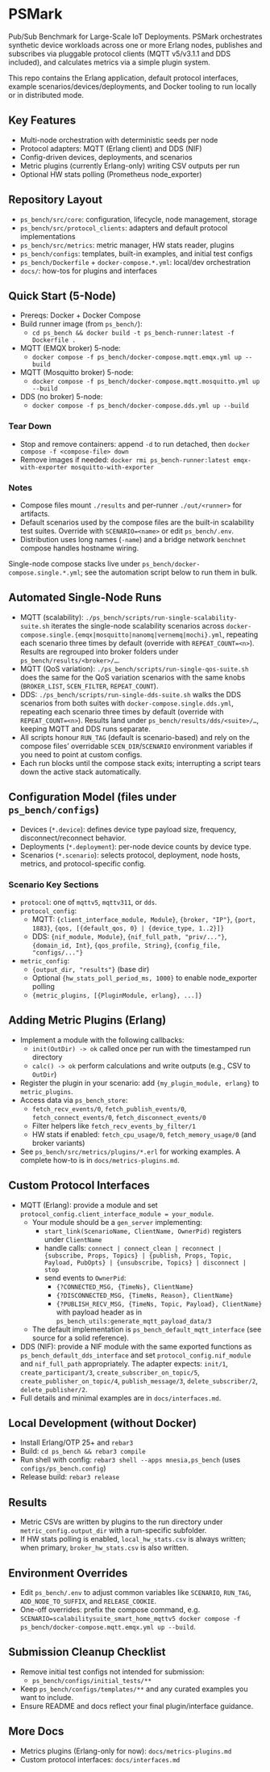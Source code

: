 # PSMark

Pub/Sub Benchmark for Large-Scale IoT Deployments. PSMark orchestrates synthetic device workloads across one or more Erlang nodes, publishes and subscribes via pluggable protocol clients (MQTT v5/v3.1.1 and DDS included), and calculates metrics via a simple plugin system.

This repo contains the Erlang application, default protocol interfaces, example scenarios/devices/deployments, and Docker tooling to run locally or in distributed mode.

## Key Features
- Multi-node orchestration with deterministic seeds per node
- Protocol adapters: MQTT (Erlang client) and DDS (NIF)
- Config-driven devices, deployments, and scenarios
- Metric plugins (currently Erlang-only) writing CSV outputs per run
- Optional HW stats polling (Prometheus node_exporter)

## Repository Layout
- `ps_bench/src/core`: configuration, lifecycle, node management, storage
- `ps_bench/src/protocol_clients`: adapters and default protocol implementations
- `ps_bench/src/metrics`: metric manager, HW stats reader, plugins
- `ps_bench/configs`: templates, built-in examples, and initial test configs
- `ps_bench/Dockerfile` + `docker-compose.*.yml`: local/dev orchestration
- `docs/`: how-tos for plugins and interfaces

## Quick Start (5-Node)
- Prereqs: Docker + Docker Compose
- Build runner image (from `ps_bench/`):
  - `cd ps_bench && docker build -t ps_bench-runner:latest -f Dockerfile .`
- MQTT (EMQX broker) 5-node:
  - `docker compose -f ps_bench/docker-compose.mqtt.emqx.yml up --build`
- MQTT (Mosquitto broker) 5-node:
  - `docker compose -f ps_bench/docker-compose.mqtt.mosquitto.yml up --build`
- DDS (no broker) 5-node:
  - `docker compose -f ps_bench/docker-compose.dds.yml up --build`

### Tear Down
- Stop and remove containers: append `-d` to run detached, then `docker compose -f <compose-file> down`
- Remove images if needed: `docker rmi ps_bench-runner:latest emqx-with-exporter mosquitto-with-exporter`

### Notes
- Compose files mount `./results` and per-runner `./out/<runner>` for artifacts.
- Default scenarios used by the compose files are the built-in scalability test suites. Override with `SCENARIO=<name>` or edit `ps_bench/.env`.
- Distribution uses long names (`-name`) and a bridge network `benchnet` compose handles hostname wiring.

Single-node compose stacks live under `ps_bench/docker-compose.single.*.yml`; see the automation script below to run them in bulk.

## Automated Single-Node Runs
- MQTT (scalability): `./ps_bench/scripts/run-single-scalability-suite.sh` iterates the single-node scalability scenarios across `docker-compose.single.{emqx|mosquitto|nanomq|vernemq|mochi}.yml`, repeating each scenario three times by default (override with `REPEAT_COUNT=<n>`). Results are regrouped into broker folders under `ps_bench/results/<broker>/…`.
- MQTT (QoS variation): `./ps_bench/scripts/run-single-qos-suite.sh` does the same for the QoS variation scenarios with the same knobs (`BROKER_LIST`, `SCEN_FILTER`, `REPEAT_COUNT`).
- DDS: `./ps_bench/scripts/run-single-dds-suite.sh` walks the DDS scenarios from both suites with `docker-compose.single.dds.yml`, repeating each scenario three times by default (override with `REPEAT_COUNT=<n>`). Results land under `ps_bench/results/dds/<suite>/…`, keeping MQTT and DDS runs separate.
- All scripts honour `RUN_TAG` (default is scenario-based) and rely on the compose files’ overridable `SCEN_DIR`/`SCENARIO` environment variables if you need to point at custom configs.
- Each run blocks until the compose stack exits; interrupting a script tears down the active stack automatically.

## Configuration Model (files under `ps_bench/configs`)
- Devices (`*.device`): defines device type payload size, frequency, disconnect/reconnect behavior.
- Deployments (`*.deployment`): per-node device counts by device type.
- Scenarios (`*.scenario`): selects protocol, deployment, node hosts, metrics, and protocol-specific config.

### Scenario Key Sections
- `protocol`: one of `mqttv5`, `mqttv311`, or `dds`.
- `protocol_config`:
  - MQTT: `{client_interface_module, Module}`, `{broker, "IP"}`, `{port, 1883}`, `{qos, [{default_qos, 0} | {device_type, 1..2}]}`
  - DDS: `{nif_module, Module}`, `{nif_full_path, "priv/..."}`, `{domain_id, Int}`, `{qos_profile, String}`, `{config_file, "configs/..."}`
- `metric_config`:
  - `{output_dir, "results"}` (base dir)
  - Optional `{hw_stats_poll_period_ms, 1000}` to enable node_exporter polling
  - `{metric_plugins, [{PluginModule, erlang}, ...]}`

## Adding Metric Plugins (Erlang)
- Implement a module with the following callbacks:
  - `init(OutDir) -> ok` called once per run with the timestamped run directory
  - `calc() -> ok` perform calculations and write outputs (e.g., CSV to `OutDir`)
- Register the plugin in your scenario: add `{my_plugin_module, erlang}` to `metric_plugins`.
- Access data via `ps_bench_store`:
  - `fetch_recv_events/0`, `fetch_publish_events/0`, `fetch_connect_events/0`, `fetch_disconnect_events/0`
  - Filter helpers like `fetch_recv_events_by_filter/1`
  - HW stats if enabled: `fetch_cpu_usage/0`, `fetch_memory_usage/0` (and broker variants)
- See `ps_bench/src/metrics/plugins/*.erl` for working examples. A complete how-to is in `docs/metrics-plugins.md`.

## Custom Protocol Interfaces
- MQTT (Erlang): provide a module and set `protocol_config.client_interface_module = your_module`.
  - Your module should be a `gen_server` implementing:
    - `start_link(ScenarioName, ClientName, OwnerPid)` registers under `ClientName`
    - handle calls: `connect | connect_clean | reconnect | {subscribe, Props, Topics} | {publish, Props, Topic, Payload, PubOpts} | {unsubscribe, Topics} | disconnect | stop`
    - send events to `OwnerPid`:
      - `{?CONNECTED_MSG, {TimeNs}, ClientName}`
      - `{?DISCONNECTED_MSG, {TimeNs, Reason}, ClientName}`
      - `{?PUBLISH_RECV_MSG, {TimeNs, Topic, Payload}, ClientName}` with payload header as in `ps_bench_utils:generate_mqtt_payload_data/3`
  - The default implementation is `ps_bench_default_mqtt_interface` (see source for a solid reference).
- DDS (NIF): provide a NIF module with the same exported functions as `ps_bench_default_dds_interface` and set `protocol_config.nif_module` and `nif_full_path` appropriately. The adapter expects: `init/1`, `create_participant/3`, `create_subscriber_on_topic/5`, `create_publisher_on_topic/4`, `publish_message/3`, `delete_subscriber/2`, `delete_publisher/2`.
- Full details and minimal examples are in `docs/interfaces.md`.

## Local Development (without Docker)
- Install Erlang/OTP 25+ and `rebar3`
- Build: `cd ps_bench && rebar3 compile`
- Run shell with config: `rebar3 shell --apps mnesia,ps_bench` (uses `configs/ps_bench.config`)
- Release build: `rebar3 release`

## Results
- Metric CSVs are written by plugins to the run directory under `metric_config.output_dir` with a run-specific subfolder.
- If HW stats polling is enabled, `local_hw_stats.csv` is always written; when primary, `broker_hw_stats.csv` is also written.

## Environment Overrides
- Edit `ps_bench/.env` to adjust common variables like `SCENARIO`, `RUN_TAG`, `ADD_NODE_TO_SUFFIX`, and `RELEASE_COOKIE`.
- One-off overrides: prefix the compose command, e.g. `SCENARIO=scalabilitysuite_smart_home_mqttv5 docker compose -f ps_bench/docker-compose.mqtt.emqx.yml up --build`.

## Submission Cleanup Checklist
- Remove initial test configs not intended for submission:
  - `ps_bench/configs/initial_tests/**`
- Keep `ps_bench/configs/templates/**` and any curated examples you want to include.
- Ensure README and docs reflect your final plugin/interface guidance.

## More Docs
- Metrics plugins (Erlang-only for now): `docs/metrics-plugins.md`
- Custom protocol interfaces: `docs/interfaces.md`
